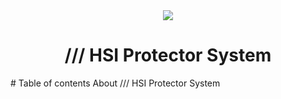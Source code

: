 <div align="center">
    <img src="https://github.com/ProjectHSI/HSIProtectorSystemWiki/blob/master/0001.png?raw=true">
    <h1>/// HSI Protector System</h1>
</div>
# Table of contents
About /// HSI Protector System
